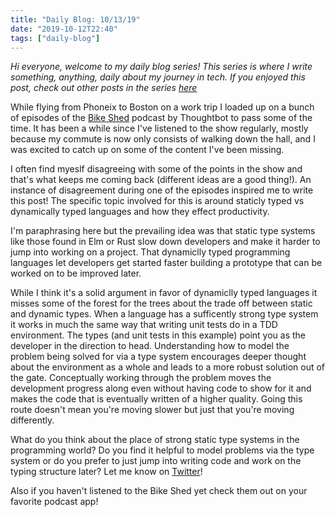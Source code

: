 ```yaml
---
title: "Daily Blog: 10/13/19"
date: "2019-10-12T22:40"
tags: ["daily-blog"]
---
```


*Hi everyone, welcome to my daily blog series! This series is where I write something, anything, daily about my journey in tech. If you enjoyed this post, check out other posts in the series [here]()*

While flying from Phoneix to Boston on a work trip I loaded up on a bunch of episodes of the [Bike Shed](https://bikeshed.fm/) podcast by Thoughtbot to pass some of the time. It has been a while since I've listened to the show regularly, mostly because my commute is now only consists of walking down the hall, and I was excited to catch up on some of the content I've been missing.

I often find myeslf disagreeing with some of the points in the show and that's what keeps me coming back (different ideas are a good thing!). An instance of disagreement during one of the episodes inspired me to write this post! The specific topic involved for this is around staticly typed vs dynamically typed languages and how they effect productivity. 

I'm paraphrasing here but the prevailing idea was that static type systems like those found in Elm or Rust slow down developers and make it harder to jump into working on a project. That dynamiclly typed programming languages let developers get started faster building a prototype that can be worked on to be improved later.

While I think it's a solid argument in favor of dynamiclly typed languages it misses some of the forest for the trees about the trade off between static and dynamic types. When a language has a sufficently strong type system it works in much the same way that writing unit tests do in a TDD environment. The types (and unit tests in this example) point you as the developer in the direction to head. Understanding how to model the problem being solved for via a type system encourages deeper thought about the environment as a whole and leads to a more robust solution out of the gate. Conceptually working through the problem moves the development progress along even without having code to show for it and makes the code that is eventually written of a higher quality. Going this route doesn't mean you're moving slower but just that you're moving differently.

What do you think about the place of strong static type systems in the programming world? Do you find it helpful to model problems via the type system or do you prefer to just jump into writing code and work on the typing structure later?
Let me know on [Twitter](twitter.com/mstallmo)!

Also if you haven't listened to the Bike Shed yet check them out on your favorite podcast app!